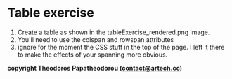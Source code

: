 # Table exercise

1. Create a table as shown in the tableExercise_rendered.png image.
2. You'll need to use the colspan and rowspan attributes
3. ignore for the moment the CSS stuff in the top of the page. I left it there to make the effects of your spanning more obvious.

**copyright Theodoros Papatheodorou (contact@artech.cc)**
